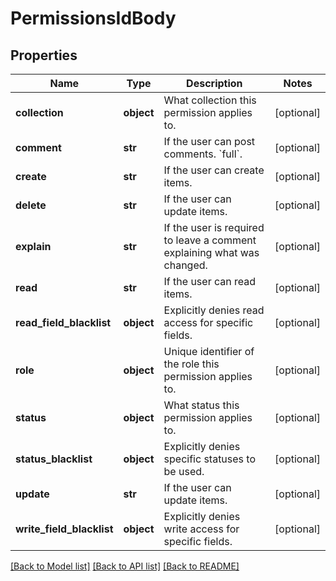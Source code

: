 # PermissionsIdBody

## Properties
Name | Type | Description | Notes
------------ | ------------- | ------------- | -------------
**collection** | **object** | What collection this permission applies to. | [optional] 
**comment** | **str** | If the user can post comments. &#x60;full&#x60;. | [optional] 
**create** | **str** | If the user can create items. | [optional] 
**delete** | **str** | If the user can update items. | [optional] 
**explain** | **str** | If the user is required to leave a comment explaining what was changed. | [optional] 
**read** | **str** | If the user can read items. | [optional] 
**read_field_blacklist** | **object** | Explicitly denies read access for specific fields. | [optional] 
**role** | **object** | Unique identifier of the role this permission applies to. | [optional] 
**status** | **object** | What status this permission applies to. | [optional] 
**status_blacklist** | **object** | Explicitly denies specific statuses to be used. | [optional] 
**update** | **str** | If the user can update items. | [optional] 
**write_field_blacklist** | **object** | Explicitly denies write access for specific fields. | [optional] 

[[Back to Model list]](../README.md#documentation-for-models) [[Back to API list]](../README.md#documentation-for-api-endpoints) [[Back to README]](../README.md)

